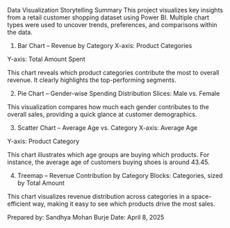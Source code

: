 Data Visualization Storytelling Summary
This project visualizes key insights from a retail customer shopping dataset using Power BI. Multiple chart types were used to uncover trends, preferences, and comparisons within the data.

1. Bar Chart – Revenue by Category
X-axis: Product Categories

Y-axis: Total Amount Spent

This chart reveals which product categories contribute the most to overall revenue. It clearly highlights the top-performing segments.

2. Pie Chart – Gender-wise Spending Distribution
Slices: Male vs. Female

This visualization compares how much each gender contributes to the overall sales, providing a quick glance at customer demographics.

3. Scatter Chart – Average Age vs. Category
X-axis: Average Age

Y-axis: Product Category

This chart illustrates which age groups are buying which products. For instance, the average age of customers buying shoes is around 43.45.

4. Treemap – Revenue Contribution by Category
Blocks: Categories, sized by Total Amount

This chart visualizes revenue distribution across categories in a space-efficient way, making it easy to see which products drive the most sales.

Prepared by: Sandhya Mohan Burje
Date: April 8, 2025
